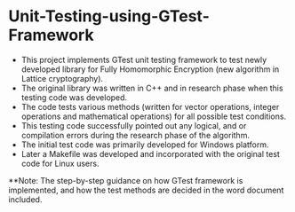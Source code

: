 # Unit-Testing-using-GTest-Framework

- This project implements GTest unit testing framework to test newly developed library for Fully Homomorphic Encryption (new algorithm in Lattice cryptography).
- The original library was written in C++ and in research phase when this testing code was developed.
- The code tests various methods (written for vector operations, integer operations and mathematical operations) for all possible test conditions.
- This testing code successfully pointed out any logical, and or compilation errors during the research phase of the algorithm.
- The initial test code was primarily developed for Windows platform.
- Later a Makefile was developed and incorporated with the original test code for Linux users.

**Note: The step-by-step guidance on how GTest framework is implemented, and how the test methods are decided in the word document included.
